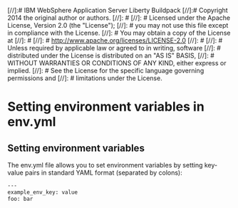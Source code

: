 [//]:# IBM WebSphere Application Server Liberty Buildpack
[//]:# Copyright 2014 the original author or authors.
[//]: #
[//]: # Licensed under the Apache License, Version 2.0 (the "License");
[//]: # you may not use this file except in compliance with the License.
[//]: # You may obtain a copy of the License at
[//]: #
[//]: #      http://www.apache.org/licenses/LICENSE-2.0
[//]: #
[//]: # Unless required by applicable law or agreed to in writing, software
[//]: # distributed under the License is distributed on an "AS IS" BASIS,
[//]: # WITHOUT WARRANTIES OR CONDITIONS OF ANY KIND, either express or implied.
[//]: # See the License for the specific language governing permissions and
[//]: # limitations under the License.

Setting environment variables in env.yml
========================================

## Setting environment variables
The env.yml file allows you to set environment variables by setting key-value pairs in standard YAML format (separated by colons):

```bash
---
example_env_key: value
foo: bar
```
